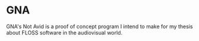 # GNA
GNA's Not Avid is a proof of concept program I intend to make for my thesis about FLOSS software in the audiovisual world.
